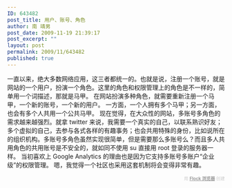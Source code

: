 ```yaml
---
ID: 643482
post_title: 用户、账号、角色
author: 南 靖男
post_date: 2009-11-19 21:39:17
post_excerpt: ""
layout: post
permalink: 2009/11/643482
published: true
---
```

一直以来，绝大多数网络应用，这三者都统一的。也就是说，注册一个账号，就是网站的一个用户，扮演一个角色。这里的角色和权限管理上的角色是不一样的，简单用一个词描述，那就是马甲。
在网站扮演多种角色，就需要重新注册一个马甲，一个新的账号，一个新的用户。
一方面，一个人拥有多个马甲；另一方面，也会有多个人共用一个公共马甲。
现在觉得，在大众性的网站，多账号多角色的需求越来越强烈。就拿 twitter 来说，我需要一个真实的自己，以联系熟识好友；多个虚拟的自己，去参与各式各样的有趣事务；也会共用特殊的身份，比如说所在的组织机构。多账号多角色虽然实现很简单，但是需要那么多账号么？而且多人共用角色的共用账号是不安全的，就如同不使用 su 直接用 root 登录的服务器一样。
当初喜欢上 Google Analytics 的理由也是因为它支持多账号多账户“企业级”的权限管理。
嗯，我觉得一个社区也采用这套机制将会变得非常有趣。
  <div class="flockcredit" style="text-align: right; color: #CCC; font-size: x-small;">用 <a href="http://www.flock.com/blogged-with-flock" style="color: #999; font-weight: bold;" target="_new" title="Flock 浏览器">Flock 浏览器</a> 创建</div>